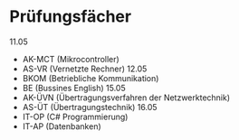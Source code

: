# Prüfungsfächer
11.05
- AK-MCT (Mikrocontroller)
- AS-VR  (Vernetzte Rechner)
12.05
- BKOM (Betriebliche Kommunikation)
- BE (Bussines English)
15.05
- AK-ÜVN (Übertragungsverfahren der Netzwerktechnik)
- AS-ÜT (Übertragungstechnik)
16.05
- IT-OP (C# Programmierung)
- IT-AP (Datenbanken)